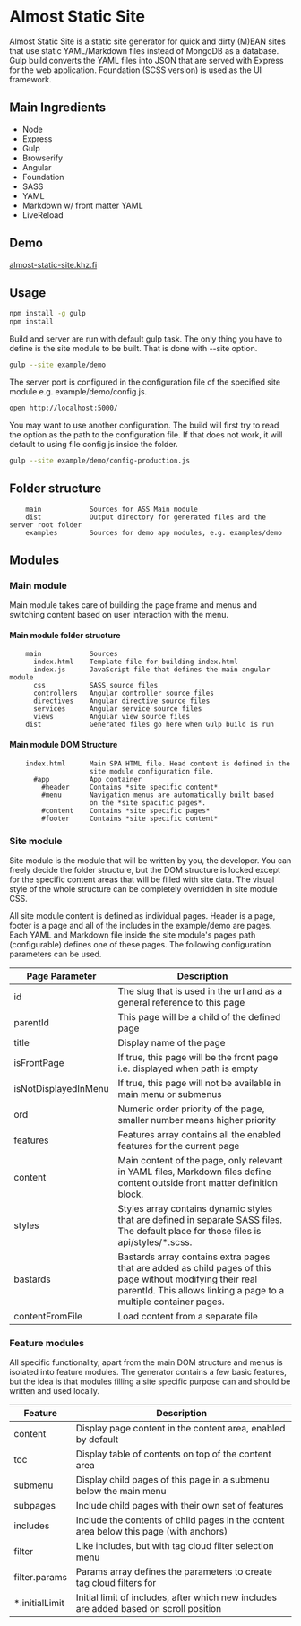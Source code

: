 # Almost Static Site

Almost Static Site is a static site generator for quick and dirty (M)EAN sites that use static YAML/Markdown files instead of MongoDB as a database. Gulp build converts the YAML files into JSON that are served with Express for the web application. Foundation (SCSS version) is used as the UI framework.

## Main Ingredients

  * Node
  * Express
  * Gulp
  * Browserify
  * Angular
  * Foundation
  * SASS
  * YAML
  * Markdown w/ front matter YAML
  * LiveReload

## Demo

[almost-static-site.khz.fi](http://almost-static-site.khz.fi)

## Usage

```bash
npm install -g gulp
npm install
```

Build and server are run with default gulp task. The only thing you have to define is the site module to be built. That is done with --site option.

```bash
gulp --site example/demo
```

The server port is configured in the configuration file of the specified site module e.g. example/demo/config.js.

```bash
open http://localhost:5000/
```

You may want to use another configuration. The build will first try to read the option as the path to the configuration file. If that does not work, it will default to using file config.js inside the folder.

```bash
gulp --site example/demo/config-production.js
```

## Folder structure

```
    main            Sources for ASS Main module
    dist            Output directory for generated files and the server root folder
    examples        Sources for demo app modules, e.g. examples/demo
```
## Modules

### Main module

Main module takes care of building the page frame and menus and switching content based on user interaction with the menu.

#### Main module folder structure

```
    main            Sources
      index.html    Template file for building index.html
      index.js      JavaScript file that defines the main angular module
      css           SASS source files
      controllers   Angular controller source files
      directives    Angular directive source files
      services      Angular service source files
      views         Angular view source files
    dist            Generated files go here when Gulp build is run
```

#### Main module DOM Structure

```
    index.html      Main SPA HTML file. Head content is defined in the
                    site module configuration file.
      #app          App container
        #header     Contains *site specific content*
        #menu       Navigation menus are automatically built based
                    on the *site spacific pages*.
        #content    Contains *site specific pages*
        #footer     Contains *site specific content*
```

### Site module

Site module is the module that will be written by you, the developer. You can freely decide the folder structure, but the DOM structure is locked except for the specific content areas that will be filled with site data. The visual style of the whole structure can be completely overridden in site module CSS.

All site module content is defined as individual pages. Header is a page, footer is a page and all of the includes in the example/demo are pages. Each YAML and Markdown file inside the site module's pages path (configurable) defines one of these pages. The following configuration parameters can be used.

Page Parameter  | Description
--------------- | ------------
id              | The slug that is used in the url and as a general reference to this page
parentId        | This page will be a child of the defined page
title           | Display name of the page
isFrontPage     | If true, this page will be the front page i.e. displayed when path is empty
isNotDisplayedInMenu | If true, this page will not be available in main menu or submenus
ord             | Numeric order priority of the page, smaller number means higher priority
features        | Features array contains all the enabled features for the current page
content         | Main content of the page, only relevant in YAML files, Markdown files define content outside front matter definition block.
styles          | Styles array contains dynamic styles that are defined in separate SASS files. The default place for those files is api/styles/*.scss.
bastards        | Bastards array contains extra pages that are added as child pages of this page without modifying their real parentId. This allows linking a page to a multiple container pages.
contentFromFile | Load content from a separate file


### Feature modules

All specific functionality, apart from the main DOM structure and menus is isolated into feature modules. The generator contains a few basic features, but the idea is that modules filling a site specific purpose can and should be written and used locally.

Feature         | Description
--------------- | ------------
content         | Display page content in the content area, enabled by default
toc             | Display table of contents on top of the content area
submenu         | Display child pages of this page in a submenu below the main menu
subpages        | Include child pages with their own set of features
includes        | Include the contents of child pages in the content area below this page (with anchors)
filter          | Like includes, but with tag cloud filter selection menu
filter.params   | Params array defines the parameters to create tag cloud filters for
*.initialLimit  | Initial limit of includes, after which new includes are added based on scroll position
